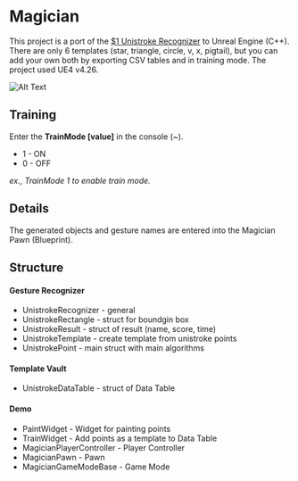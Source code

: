 # Magician
This project is a port of the [$1 Unistroke Recognizer](http://faculty.washington.edu/wobbrock/pubs/uist-07.01.pdf) to Unreal Engine (C++). There are only 6 templates (star, triangle, circle, v, x, pigtail), but you can add your own both by exporting CSV tables and in training mode. The project used UE4 v4.26.

![Alt Text](https://github.com/qerrant/Magician/blob/9969d49e6a5ff90d460a10ddd4dc7133ea45ebb0/demo.gif)
## Training
Enter the **TrainMode [value]** in the console (~).
* 1 - ON
* 0 - OFF

 *ex., TrainMode 1 to enable train mode.* 
## Details
The generated objects and gesture names are entered into the Magician Pawn (Blueprint). 
## Structure
#### Gesture Recognizer
* UnistrokeRecognizer - general
* UnistrokeRectangle - struct for boundgin box
* UnistrokeResult - struct of result (name, score, time)
* UnistrokeTemplate - create template from unistroke points
* UnistrokePoint - main struct with main algorithms
#### Template Vault
* UnistrokeDataTable - struct of Data Table
#### Demo
* PaintWidget - Widget for painting points
* TrainWidget - Add points as a template to Data Table
* MagicianPlayerController - Player Controller
* MagicianPawn - Pawn
* MagicianGameModeBase - Game Mode
